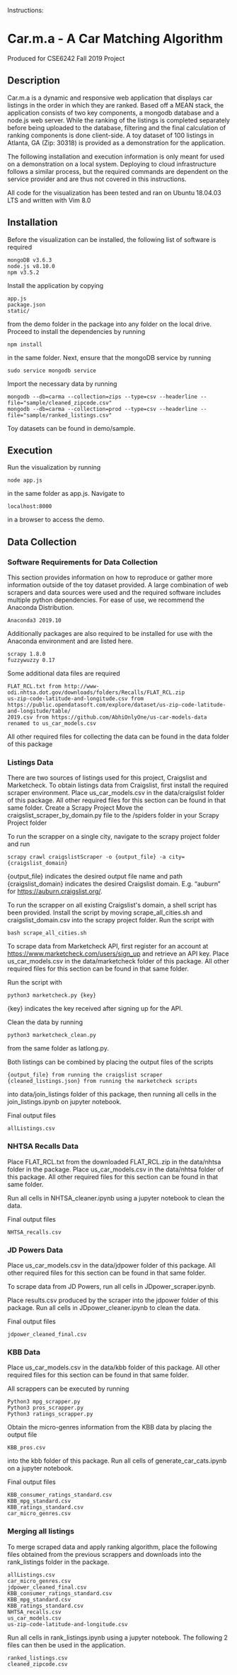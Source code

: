 Instructions:
# Car.m.a - A Car Matching Algorithm
Produced for CSE6242 Fall 2019 Project


## Description
Car.m.a is a dynamic and responsive web application that displays car listings in the order in which they are ranked. Based off a MEAN stack, the application consists of two key components, a mongodb database and a node.js web server. While the ranking of the listings is completed separately before being uploaded to the database, filtering and the final calculation of ranking components is done client-side. A toy dataset of 100 listings in Atlanta, GA (Zip: 30318) is provided as a demonstration for the application. 

The following installation and execution information is only meant for used on a demonstration on a local system. Deploying to cloud infrastructure follows a similar process, but the required commands are dependent on the service provider and are thus not covered in this instructions.

All code for the visualization has been tested and ran on Ubuntu 18.04.03 LTS and written with Vim 8.0


## Installation
Before the visualization can be installed, the following list of software is required

	mongoDB v3.6.3
	node.js v8.10.0
	npm v3.5.2

Install the application by copying

	app.js
	package.json
	static/

from the demo folder in the package into any folder on the local drive. Proceed to install the dependencies by running

	npm install

in the same folder. Next, ensure that the mongoDB service by running

	sudo service mongodb service
	
Import the necessary data by running

	mongodb --db=carma --collection=zips --type=csv --headerline --file="sample/cleaned_zipcode.csv"
	mongodb --db=carma --collection=prod --type=csv --headerline --file="sample/ranked_listings.csv"

Toy datasets can be found in demo/sample.


## Execution
Run the visualization by running 

	node app.js

in the same folder as app.js. Navigate to 

	localhost:8000

in a browser to access the demo. 


## Data Collection


### Software Requirements for Data Collection
This section provides information on how to reproduce or gather more information outside of the toy dataset provided. A large combination of web scrapers and data sources were used and the required software includes multiple python dependencies. For ease of use, we recommend the Anaconda Distribution. 
 
	Anaconda3 2019.10

Additionally packages are also required to be installed for use with the Anaconda environment and are listed here.

	scrapy 1.8.0
	fuzzywuzzy 0.17

Some additional data files are required

	FLAT_RCL.txt from http://www-odi.nhtsa.dot.gov/downloads/folders/Recalls/FLAT_RCL.zip
	us-zip-code-latitude-and-longitude.csv from https://public.opendatasoft.com/explore/dataset/us-zip-code-latitude-and-longitude/table/
	2019.csv from https://github.com/AbhiOnlyOne/us-car-models-data renamed to us_car_models.csv 
	
All other required files for collecting the data can be found in the data folder of this package

### Listings Data
There are two sources of listings used for this project, Craigslist and Marketcheck. To obtain listings data from Craigslist, first install the required scraper environment. Place us_car_models.csv in the data/craigslist folder of this package. All other required files for this section can be found in that same folder.
Create a Scrapy Project
Move the craigslist_scraper_by_domain.py file to the /spiders folder in your Scrapy Project folder

To run the scrapper on a single city, navigate to the scrapy project folder and run

	scrapy crawl craigslistScraper -o {output_file} -a city={craigslist_domain}

{output_file} indicates the desired output file name and path
{craigslist_domain} indicates the desired Craigslist domain. E.g. “auburn” for https://auburn.craigslist.org/. 

To run the scrapper on all existing Craigslist's domain, a shell script has been provided. 
Install the script by moving scrape_all_cities.sh and craigslist_domain.csv into the scrapy project folder. Run the script with

	bash scrape_all_cities.sh

To scrape data from Marketcheck API, first register for an account at https://www.marketcheck.com/users/sign_up and retrieve an API key. Place us_car_models.csv in the data/marketcheck folder of this package. All other required files for this section can be found in that same folder.

Run the script with

	python3 marketcheck.py {key}

{key} indicates the key received after signing up for the API.

Clean the data by running

	python3 marketcheck_clean.py

from the same folder as latlong.py.

Both listings can be combined by placing the output files of the scripts

	{output_file} from running the craigslist scraper
	{cleaned_listings.json} from running the marketcheck scripts

into data/join_listings folder of this package, then running all cells in the join_listings.ipynb on jupyter notebook.

Final output files

	allListings.csv


### NHTSA Recalls Data
Place FLAT_RCL.txt from the downloaded FLAT_RCL.zip in the data/nhtsa folder in the package. Place us_car_models.csv in the data/nhtsa folder of this package. All other required files for this section can be found in that same folder.

Run all cells in NHTSA_cleaner.ipynb using a jupyter notebook to clean the data.

Final output files

	NHTSA_recalls.csv


### JD Powers Data
Place us_car_models.csv in the data/jdpower folder of this package. All other required files for this section can be found in that same folder.

To scrape data from JD Powers, run all cells in JDpower_scraper.ipynb.

Place results.csv produced by the scraper into the jdpower folder of this package.
Run all cells in JDpower_cleaner.ipynb to clean the data.

Final output files

	jdpower_cleaned_final.csv


### KBB Data
Place us_car_models.csv in the data/kbb folder of this package. All other required files for this section can be found in that same folder.

All scrappers can be executed by running

	Python3 mpg_scrapper.py
	Python3 pros_scrapper.py
	Python3 ratings_scrapper.py

Obtain the micro-genres information from the KBB data by placing the output file

	KBB_pros.csv

into the kbb folder of this package. Run all cells of generate_car_cats.ipynb on a jupyter notebook.

Final output files

	KBB_consumer_ratings_standard.csv
	KBB_mpg_standard.csv
	KBB_ratings_standard.csv
	car_micro_genres.csv


### Merging all listings
To merge scraped data and apply ranking algorithm, place the following files obtained from the previous scrappers and downloads into the rank_listings folder in the package.

	allListings.csv
	car_micro_genres.csv
	jdpower_cleaned_final.csv
	KBB_consumer_ratings_standard.csv
	KBB_mpg_standard.csv
	KBB_ratings_standard.csv
	NHTSA_recalls.csv
	us_car_models.csv
	us-zip-code-latitude-and-longitude.csv

Run all cells in rank_listings.ipynb using a jupyter notebook. The following 2 files can then be used in the application.

	ranked_listings.csv
	cleaned_zipcode.csv
